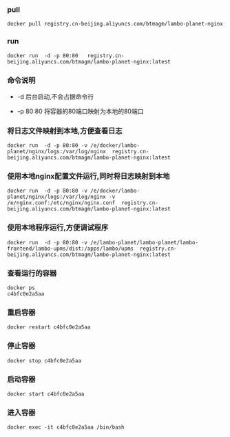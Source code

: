 ### pull

```
docker pull registry.cn-beijing.aliyuncs.com/btmagm/lambo-planet-nginx
```

### run

```
docker run  -d -p 80:80   registry.cn-beijing.aliyuncs.com/btmagm/lambo-planet-nginx:latest
```

### 命令说明

- -d 后台启动,不会占据命令行

- -p 80:80 将容器的80端口映射为本地的80端口

### 将日志文件映射到本地,方便查看日志

```
docker run  -d -p 80:80 -v /e/docker/lambo-planet/nginx/logs:/var/log/nginx  registry.cn-beijing.aliyuncs.com/btmagm/lambo-planet-nginx:latest
```


### 使用本地nginx配置文件运行,同时将日志映射到本地

```
docker run  -d -p 80:80 -v /e/docker/lambo-planet/nginx/logs:/var/log/nginx -v /e/nginx.conf:/etc/nginx/nginx.conf  registry.cn-beijing.aliyuncs.com/btmagm/lambo-planet-nginx:latest
```

### 使用本地程序运行,方便调试程序

```
docker run  -d -p 80:80 -v /e/lambo-planet/lambo-planet/lambo-frontend/lambo-upms/dist:/apps/lambo/upms  registry.cn-beijing.aliyuncs.com/btmagm/lambo-planet-nginx:latest
```

### 查看运行的容器

```
docker ps
c4bfc0e2a5aa
```

### 重启容器

```
docker restart c4bfc0e2a5aa
```

### 停止容器

```
docker stop c4bfc0e2a5aa
```

### 启动容器

```
docker start c4bfc0e2a5aa
```

### 进入容器

```
docker exec -it c4bfc0e2a5aa /bin/bash
```